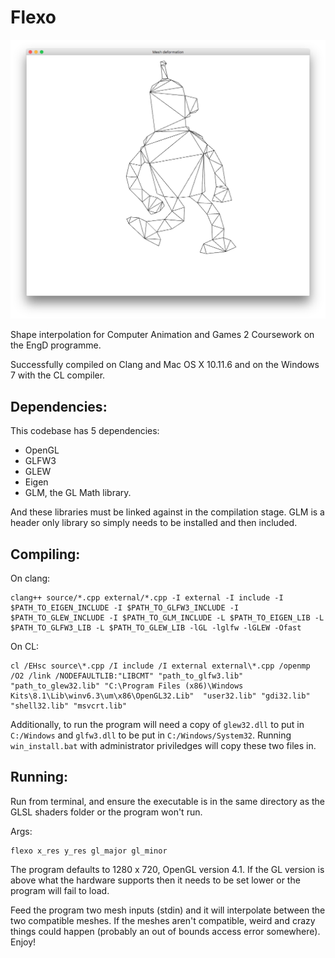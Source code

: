 # Flexo

![I'm back baby](https://raw.githubusercontent.com/omorgan7/Flexo/master/results/rigid7.png)

Shape interpolation for Computer Animation and Games 2 Coursework on the EngD programme. 

Successfully compiled on Clang and Mac OS X 10.11.6 and on the Windows 7 with the CL compiler.

## Dependencies: 

This codebase has 5 dependencies:

* OpenGL
* GLFW3
* GLEW
* Eigen
* GLM, the GL Math library.

And these libraries must be linked against in the compilation stage. GLM is a header only library so simply needs to be installed and then included. 

## Compiling:

On clang:

    clang++ source/*.cpp external/*.cpp -I external -I include -I $PATH_TO_EIGEN_INCLUDE -I $PATH_TO_GLFW3_INCLUDE -I $PATH_TO_GLEW_INCLUDE -I $PATH_TO_GLM_INCLUDE -L $PATH_TO_EIGEN_LIB -L $PATH_TO_GLFW3_LIB -L $PATH_TO_GLEW_LIB -lGL -lglfw -lGLEW -Ofast

On CL:

    cl /EHsc source\*.cpp /I include /I external external\*.cpp /openmp /O2 /link /NODEFAULTLIB:"LIBCMT" "path_to_glfw3.lib" "path_to_glew32.lib" "C:\Program Files (x86)\Windows Kits\8.1\Lib\winv6.3\um\x86\OpenGL32.Lib"  "user32.lib" "gdi32.lib"  "shell32.lib" "msvcrt.lib"

Additionally, to run the program will need a copy of `glew32.dll` to put in `C:/Windows` and `glfw3.dll` to be put in `C:/Windows/System32`. Running `win_install.bat` with administrator priviledges will copy these two files in. 

## Running:

Run from terminal, and ensure the executable is in the same directory as the GLSL shaders folder or the program won't run. 

Args:

    flexo x_res y_res gl_major gl_minor

The program defaults to 1280 x 720, OpenGL version 4.1. If the GL version is above what the hardware supports then it needs to be set lower or the program will fail to load.

Feed the program two mesh inputs (stdin) and it will interpolate between the two compatible meshes. If the meshes aren't compatible, weird and crazy things could happen (probably an out of bounds access error somewhere). Enjoy!
